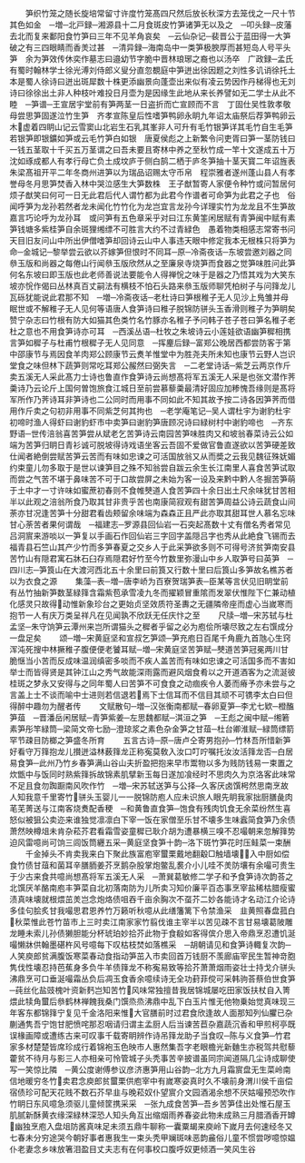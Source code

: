 <!-- { "loadSidebar": true } -->
　　笋织竹笼之随长旋培常留寸许度竹笼髙四尺然后放长秋深方去笼伐之一尺十节其色如金　─増─北戸録─湘源县十二月食斑皮竹笋诸笋无以及之　─叩头録─皮藩去北而复来鄱阳食竹笋曰三年不见羊角哀矣　─云仙杂记─裴晋公于蓝田得一大笋破之有三四眼睛而香羙过甚　─清异録─海南岛中一类笋极腴厚而甚短岛人号平头笋　余为笋效传休奕作墓志曰邉幼节字脆中晋林琅琊之裔也以汤卒　广政録─孟氏有蜀时翰林学士徐光溥刘侍郎义叟分直忽覩庭中笋迸出徐因题之刘性多讥诮徐托土本是蜀人徐诗曰迸出斑犀数十株更添幽景向蓬壶出来似有凌云势因作丹梯得也无刘诗曰徐徐出土非人种枝叶难投日月壶为是因缘生此地从来长养譬如无二学士从此不睦　─笋谱─王宣居宇堂前有笋两茎一日盗折而亡宣顾而不言　丁固仕吴性敦孝敬母尝思笋固遂泣竹生笋　齐孝宣陈皇后性嗜笋鸭卵永眀九年诏太庙祭后荐笋鸭卵云　木虚着四眀山记云雪窦山北岩生石乳其峯非人可升有毛竹银笋详其毛竹自生毛笋若银笋即银鑛如笋或云毛竹笋白如银　唐夏侯彪之上新繁令问吏胥曰笋一茎防钱曰一钱五茎取十千买五万茎谓之曰吾未要且寄林中养之至秋竹成一竿十文遂成五十万　沈如琢成都人有孝行母亡负土成坟庐于侧白鹄二栖于庐冬笋抽十茎天寳二年诏旌表　朱梁髙祖开平二年冬商州进笋以为瑞品诏赐太守币帛　程崇雅者遂州蓬山县人有孝誉母冬月思笋焚香入林中哭泣感生大笋数株　王子猷暂寄人家便令种竹或问暂居何烦子猷笑曰何可一日无此君后代人谓竹都为此君今作谱者可命笋为此君之子也　俗闻呼笋为龙孙若然者龙未闻化竹竹化为龙岂宜言龙孙今详理实竹为龙龙且不生笋故嘉言巧论呼为龙孙耳　或问笋有五色章采乎对曰江东黄筀闲居赋有青笋闽中赋有素笋钱塘多紫桂笋自余斑狸缃缥不可胜言大约不过青緑色　愚着物类相感志常寄书问天目旧友问山中所出伊僧嗜笋却回诗云山中人事违天眼中修定我本无根株只将笋为命─金城记─黎举尝云欲以芥嫁笋但恨时不同耳─原─冷斋夜话─东坡尝邀刘器之同叅玉版和尚器之每倦山行闻叅玉版欣然从之至廉泉寺烧笋而食器之觉笋味胜问此笋何名东坡曰即玉版也此老师善说法要能令人得禅恱之味于是器之乃悟其戏为大笑东坡亦恱作偈曰丛林真百丈嗣法有横枝不怕石头路来叅玉版师聊凭柏树子与问箨龙儿瓦砾犹能说此君那不知　─増─冷斋夜话─老杜诗曰笋根稚子无人见沙上鳬雏并母眠世或不解稚子无人见何等语唐人食笋诗曰稚子脱锦防骈头玉香滑则稚子为笋眀矣赞宁杂志曰竹根有防大如猫其色类竹名竹豚亦名稚子予问韩子苍子苍曰笋名稚子老杜之意也不用食笋诗亦可耳　─西溪丛语─杜牧之朱坡诗云小莲娃欲语幽笋穉相携言笋如穉子与杜甫竹根穉子无人见同意　─挥麈后録─富郑公晚居西都尝防客于第中邵康节与焉因食羊肉郑公顾康节云煑羊惟堂中为胜尧夫所未知也康节云野人岂识堂食之味但林下蔬笋则常吃耳郑公赧然曰弼失言　─二老堂诗话─紫芝云两京作斤卖五溪无人采此髙力士诗也鲁直作食笋诗云尚想髙将军五溪无人采是也张文潜作荠羮诗乃云论斤上国何曽饱旅食江城日至前尝慕藜羮最清好固应加糁愧吾缘则是髙将军所作乃荠诗耳非笋诗也二公同时而用事不同如此不知其故予按二诗各因笋荠而借用作斤卖之句初非用事不同紫芝何其拘也　─老学庵笔记─吴人谓杜宇为谢豹杜宇初啼时渔人得虾曰谢豹虾市中卖笋曰谢豹笋唐顾况诗曰緑树村中谢豹啼也　─齐东野语─世传涪翁喜苦笋尝从斌老乞苦笋诗云南园苦笋味胜肉又和坡翁春菜诗云公如端为苦笋归眀日青衫诚可脱坡得诗戏语坐客云吾固不爱做官鲁直遂欲以苦笋硬差致仕闻者絶倒尝赋苦笋云苦而有味如忠谏之可活国放翁又从而奬之云我见魏征殊妩媚约束童儿勿多取于是世以谏笋目之殊不知翁尝自跋云余生长江南里人喜食苦笋试取而尝之气苦不堪于鼻味苦不可于口故尝屏之未始为客一设及来黔中黔人冬掘苦笋萌于土中才一寸许味如蜜蔗初春则不食帷僰道人食苦笋四十余日出土尺余味犹甘苦相半以此观之涪翁所食乃取其甘非贵乎苦也南康简寂观有甜苦笋周益公诗云蔬食山间荼亦甘况逢苦笋十分甜君看齿颊留余味端为森森正且严此亦取其甜耳世人慕名忘味甘心荼苦者果何谓哉　─福建志─罗源县回仙岩一石突起髙数十丈有僧名秀者常见吕洞賔来游啖以一笋复以手画石作回仙岩三字回字盖隠吕字也秀从此絶食飞锡而去　福青县石竺山其产少竹而多笋春夏之交乡人于此采笋欲多则不可得号济贫笋南安县苦竹山有隠君寓石牀石臼存焉隠君好竹至今竹数里弥漫山中乡人取笋号曰英笋　─四川志─笋筤山在大渡河西北五十余里曰前筤又行数十里曰后筤山多笋故名樵苏者以为衣食之源
　　集藻─表─増─唐李峤为百寮贺瑞笋表─臣某等言伏见旧眀堂前有丛竹抽新笋数茎緑箨含霜紫苞承雪凌九冬而擢颖冒重隂而发翠伏惟陛下仁兼动植化感灵只故得动惟新象珍台之更始贞坚效质符圣夀之无疆隣帝座而虚心当嵗寒而抱节一人有庆万类呈祥凡在见闻孰不欣跃无任庆忭之至
　　尺牍─増─宋苏轼与杜孟坚─朱守饷笋云潭州来岂所谓猫头之穉者乎留之必为庖侩所壊尽致之左右馔成分一盘足矣
　　颂─増─宋黄庭坚和宣叔乞笋颂─笋充庖日百尾千角鹿九首虺心生窍浑沌死搜中林撅稚子腹便便老饕耳赋─増─宋黄庭坚苦笋赋─僰道苦笋冠冕两川甘脆惬当小苦而反成味温润缜密多啖而不疾人盖苦而有味如忠谏之可活国多而不害如举士而皆得贤是其钟江山之秀气故能深雨露而避风烟食肴以之开道酒客为之流涎彼桂斑之梦永又安得与之同年蜀人曰苦笋不可食食之动痼疾令人萎而瘠予亦未尝与之言盖上士不谈而喻中士进则若信退若焉下士信耳而不信目其顽不可镌李太白曰但得醉中趣勿为醒者传
　　文赋散句─増─汉张衡南都赋─春卵夏笋─李尤七欵─橙醢笋葅　─晋潘岳闲居赋─青笋紫姜─左思魏都赋─淇洹之笋　─王彪之闽中赋─缃箬素笋彤竿緑筒─梁简文帝七励─澄琼浆之素色杂金笋之甘葅─杜台卿淮赋─緑筒缥箭罕节疎目防榔之笋盛冬所育
　　五言古诗─原─唐卢仝寄男抱孙─竹林吾所惜新笋好看守万箨抱龙儿攅迸溢林薮箨龙正称寃莫敎入汝口叮咛嘱托汝汝活箨龙否─白居易食笋─此州乃竹乡春笋满山谷山夫折盈把抱来早市鬻物以多为贱防钱易一束置之炊甑中与饭同时熟紫箨拆故锦素肌擘新玉每日遂加飡经时不思肉久为京洛客此味常不足且食勿踟蹰南风吹作竹　─増─宋苏轼送笋与公择─久客厌卤馔枵然思南烹故人知我意千里寄竹骈头玉婴儿一一脱锦防庖人应未识旅人眼先眀我家拙厨膳彘肉芼芜菁送与江南客烧煑配香稉　─和黄鲁直食笋─饱食有残肉饥食无余菜纷然生喜怒似被狙公卖迩来谁独觉凛凛白下宰一饭在家僧至乐甘不壊多生味蠧简食笋乃余债萧然映樽俎未肯杂菘芥君看霜雪姿童穉已耿介胡为遭暴横三嗅不忍嘬朝来忽解箨势迫风雷噫尚可饷三闾饭筒纒五采─黄庭坚食笋十韵─洛下斑竹笋花时压鲑菜一束酬
　　千金掉头不肯卖我来白下聚此族富庖宰蠒栗戴地翻觳□触墙壊入中厨如偿食竹债甘葅和菌耳辛膳胹姜芥烹鹅杂股掌炮鳖乱裠介小儿哇不羙防壤有余嘬可贵生于少古来食共噫尚想髙将军五溪无人采　─萧巽葛敏修二学子和予食笋诗次韵荅之北馔厌羊酪南庖丰笋菜自北初落南防为儿所卖习知价廉平百态事烹宰盐稀枯腊瘦蜜渍真味壊就根煨茁羙岂念炮烙债咀吞千亩余胸次不虿芥二妙各能诗才名动江介论诗多佳句脍炙甘我嘬思君恩养竹万籁听秋噫从此缮籓篱下令禁渔采　韭黄照春盘菰白秋菜惟此苍竹苗市上三时卖江南家家竹翦伐谁主宰半以苦见疎不言甘易壊葛陂雕龙睡未索儿孙债獭胆能分杯琥珀妙拾芥此物于食殽如客得傧介思入帝鼎烹忍遭饥涎嘬懒牀供翰墨碪杵风号噫每下叹枯枝焚如落樵采　─胡朝请见和食笋诗輙复次韵─人笑庾郎贫满腹饭寒菜春动食指动笋茁入市卖回首万钱厨不羡廊庙宰民生暂神竒胞隽伐性壊忍持芭蕉身多负牛羊债箨龙不称寃易致等拾芥萧萧烟雨姿壮士持戈介骈头沸鼎烹可口垂涎嘬霜丛负后凋玉食香余噫续诗无全功葑菲傥可采韩驹荅蔡伯世食笋─莼丝化盐豉槐叶资新麫岂知苦竹风味常独擅昔我居锦城屡吃田家饭扶杖自入箐煨此犊角蠒后叅鹤林禅餽我桑门馔烝烝沸鼎中乱下白玉片惟无他物乗始觉真味现三年客东都锦箨宁复见千金洛阳来惟大官膳前时过君食欣逢故人面那知列仙臞已杂蒯通隽吾宁饱甘肥愤咤那忍咽请归谓主孟厨人后当谏苦苣杂嘉蔬沉香和甲煎柯亭既误椽画障或遭练古来可叹事千载寄眀辨作诗吊箨龙助子当食叹─陈与义食笋─竹君家多材楚楚皆席珍成行着锦袍玉色映市人惠然集吾字老眼檐光新麯生亦税驾共慰藜藿贫不待月与影三人亦相亲可怜管城子头秃事苦辛披谱虽同宗闻道隔几尘诗成聊使写一笑惊比隣　─黄公度谢傅参议彦济惠笋用山谷韵─北方九月霜賔盘无生菜岭南信地暖穷冬竹卖君念庾郎贫蠒栗供庖宰中有嵗寒姿真时久不壊前身渭川侯千亩偿宿债珍可配天花贱不数石芥早韭与晚菘奴仆望賔介文园酒渴余想不厌姑嘬预恐吹作竹眀日东风噫急须驱儿童倾筐携采采　─张九成食苦笋─吾乡苦笋佳出处惟石屋玉肌腻新酥黄衣缘深緑林深恐人知头角互出缩烟雨养春姿此物未成熟三月腊酒香开罇幽独烹庖入盘俎防酱真味足未须五鼎牛聊称一囊粟朅来庾岭下嵗月去何速经冬又七春未分穷途哭今朝好事者惠我生一束头秃甲斓斑味恶韵麄俗儿童不惯尝哕噫惊媪仆老妻念乡味放箸泪盈目丈夫志有在何事校口腹呼奴更倾酒一笑风生谷
